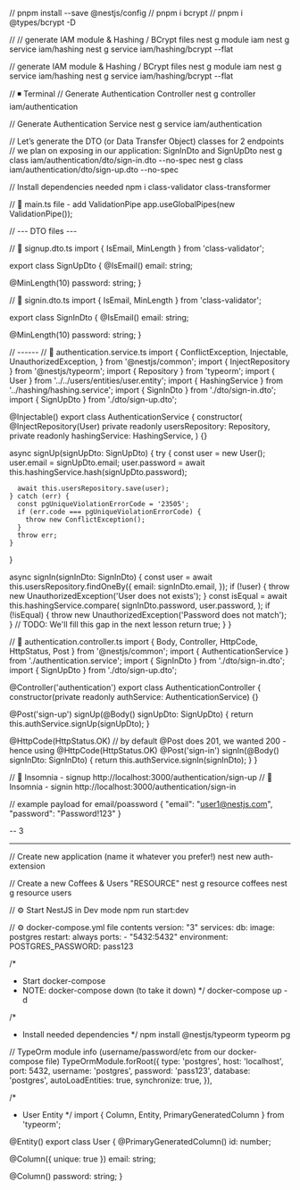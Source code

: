 // pnpm install --save @nestjs/config
// pnpm i bcrypt
// pnpm i @types/bcrypt -D

// // generate IAM module & Hashing / BCrypt files
nest g module iam
nest g service iam/hashing
nest g service iam/hashing/bcrypt --flat

// generate IAM module & Hashing / BCrypt files
nest g module iam
nest g service iam/hashing
nest g service iam/hashing/bcrypt --flat

// ◾️ Terminal
// Generate Authentication Controller
nest g controller iam/authentication

// Generate Authentication Service
nest g service iam/authentication

// Let’s generate the DTO (or Data Transfer Object) classes for 2 endpoints
// we plan on exposing in our application: SignInDto and SignUpDto
nest g class iam/authentication/dto/sign-in.dto --no-spec
nest g class iam/authentication/dto/sign-up.dto --no-spec

// Install dependencies needed
npm i class-validator class-transformer 

// 📝 main.ts file - add ValidationPipe
app.useGlobalPipes(new ValidationPipe());

// --- DTO files ---

// 📝 signup.dto.ts
import { IsEmail, MinLength } from 'class-validator';

export class SignUpDto {
  @IsEmail()
  email: string;

  @MinLength(10)
  password: string;
}

// 📝 signin.dto.ts
import { IsEmail, MinLength } from 'class-validator';

export class SignInDto {
  @IsEmail()
  email: string;

  @MinLength(10)
  password: string;
}


// ------
// 📝 authentication.service.ts
import {
  ConflictException,
  Injectable,
  UnauthorizedException,
} from '@nestjs/common';
import { InjectRepository } from '@nestjs/typeorm';
import { Repository } from 'typeorm';
import { User } from '../../users/entities/user.entity';
import { HashingService } from '../hashing/hashing.service';
import { SignInDto } from './dto/sign-in.dto';
import { SignUpDto } from './dto/sign-up.dto';

@Injectable()
export class AuthenticationService {
  constructor(
    @InjectRepository(User) private readonly usersRepository: Repository<User>,
    private readonly hashingService: HashingService,
  ) {}

  async signUp(signUpDto: SignUpDto) {
    try {
      const user = new User();
      user.email = signUpDto.email;
      user.password = await this.hashingService.hash(signUpDto.password);

      await this.usersRepository.save(user);
    } catch (err) {
      const pgUniqueViolationErrorCode = '23505';
      if (err.code === pgUniqueViolationErrorCode) {
        throw new ConflictException();
      }
      throw err;
    }
  }

  async signIn(signInDto: SignInDto) {
    const user = await this.usersRepository.findOneBy({
      email: signInDto.email,
    });
    if (!user) {
      throw new UnauthorizedException('User does not exists');
    }
    const isEqual = await this.hashingService.compare(
      signInDto.password,
      user.password,
    );
    if (!isEqual) {
      throw new UnauthorizedException('Password does not match');
    }
    // TODO: We'll fill this gap in the next lesson
    return true;
  }
}

// 📝 authentication.controller.ts
import { Body, Controller, HttpCode, HttpStatus, Post } from '@nestjs/common';
import { AuthenticationService } from './authentication.service';
import { SignInDto } from './dto/sign-in.dto';
import { SignUpDto } from './dto/sign-up.dto';

@Controller('authentication')
export class AuthenticationController {
  constructor(private readonly authService: AuthenticationService) {}

  @Post('sign-up')
  signUp(@Body() signUpDto: SignUpDto) {
    return this.authService.signUp(signUpDto);
  }

  @HttpCode(HttpStatus.OK) // by default @Post does 201, we wanted 200 - hence using @HttpCode(HttpStatus.OK)
  @Post('sign-in')
  signIn(@Body() signInDto: SignInDto) {
    return this.authService.signIn(signInDto);
  }
}

// 🌚 Insomnia - signup
http://localhost:3000/authentication/sign-up
// 🌚 Insomnia - signin
http://localhost:3000/authentication/sign-in

// example payload for email/poassword
{
	"email": "user1@nestjs.com",
	"password": "Password!123"
}


-- 3


----------------------------------

// Create new application (name it whatever you prefer!)
nest new auth-extension

//️ Create a new Coffees & Users "RESOURCE"
nest g resource coffees
nest g resource users

// ⚙️ Start NestJS in Dev mode
npm run start:dev

// ⚙️ docker-compose.yml file contents
version: "3"
services:
 db:
   image: postgres
   restart: always
   ports:
     - "5432:5432"
   environment:
     POSTGRES_PASSWORD: pass123
     
/*
 * Start docker-compose
 * NOTE: docker-compose down (to take it down)
 */
docker-compose up -d

/*
 * Install needed dependencies
 */
npm install @nestjs/typeorm typeorm pg

// TypeOrm module info (username/password/etc from our docker-compose file)
TypeOrmModule.forRoot({
  type: 'postgres',
  host: 'localhost',
  port: 5432,
  username: 'postgres',
  password: 'pass123',
  database: 'postgres',
  autoLoadEntities: true,
  synchronize: true,
}),

/*
 * User Entity
 */
import { Column, Entity, PrimaryGeneratedColumn } from 'typeorm';

@Entity()
export class User {
  @PrimaryGeneratedColumn()
  id: number;

  @Column({ unique: true })
  email: string;

  @Column()
  password: string;
}
